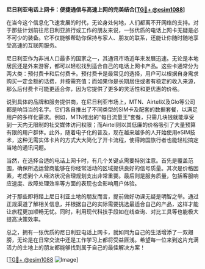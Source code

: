 **尼日利亚电话上网卡：便捷通信与高速上网的完美结合[[TG💪+ @esim1088](https://t.me/s/esim1088)]**

在当今这个信息化飞速发展的时代，无论身处何地，人们都离不开网络的支持。对于那些计划前往尼日利亚旅行或工作的朋友来说，一张优质的电话上网卡无疑是必不可少的装备。它不仅能够帮助你保持与家人、朋友的联系，还能让你随时随地享受高速的互联网服务。

尼日利亚作为非洲人口最多的国家之一，其通讯市场近年来发展迅速。无论是本地居民还是外来游客，都可以轻松找到适合自己的电话上网卡产品。这些卡通常分为两大类：预付费卡和后付费卡。预付费卡是最常见的选择，用户可以根据自身需求购买一定金额的话费，并按需充值；而如果你是长期居住或者有稳定的收入来源，那么后付费卡可能更适合你，因为它提供了更多的灵活性和更优惠的价格。

说到具体的品牌和服务提供商，在尼日利亚市场上，MTN、Airtel以及Glo等公司都是响当当的名字。它们各自推出了不同类型的SIM卡及配套的数据套餐，以满足用户的多样化需求。例如，MTN推出的“每日流量王”套餐，只需几块钱就能享受到一天内无限制的社交媒体访问权限；而Airtel则以其低廉的价格吸引了大量预算有限的用户群体。此外，随着电子化的普及，现在越来越多的人开始使用eSIM技术，这种无需实体卡片的方式大大简化了开卡流程，使得跨国旅行者也能轻松搞定当地的通讯问题。

当然，在选择合适的电话上网卡时，有几个关键点需要特别注意。首先是覆盖范围，确保所选运营商能够在你经常活动的区域提供良好的信号质量。其次是价格因素，考虑到个人经济状况合理规划支出非常重要。最后则是服务质量，包括客服响应速度、故障处理效率等方面的表现也会影响用户体验。

对于那些即将踏上尼日利亚土地的朋友而言，提前做好功课无疑是明智之举。通过正规渠道了解相关信息，并根据自己的实际需要挑选最适合自己的产品，这样才能让旅程更加顺畅无忧。同时，利用现代科技手段如在线查询、对比工具等也能极大提高决策效率。

总之，拥有一张优质的尼日利亚电话上网卡，就如同为自己的生活增添了一双翅膀，无论是在日常交流中还是工作学习上都将受益匪浅。希望每一位来到这片充满活力的土地上的朋友都能够找到属于自己的最佳解决方案！

[[TG💪+ @esim1088](https://t.me/s/esim1088) ![Image](https://i.postimg.cc/4NQfJmqS/Snipaste-2025-05-13-00-14-12.png)]